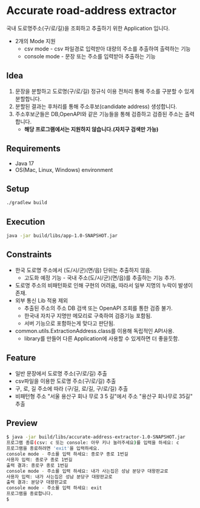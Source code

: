 # Accurate road-address extractor
국내 도로명주소(구/로/길)을 조회하고 추출하기 위한 Application 입니다.
* 2개의 Mode 지원
    * csv mode - csv 파일경로 입력받아 대량의 주소를 추출하여 출력하는 기능
    * console mode - 문장 또는 주소를 입력받아 추출하는 기능
    
## Idea
1. 문장을 분할하고 도로명(구/로/길) 정규식 이용 전처리 통해 주소를 구분할 수 있게 분할합니다.
2. 분할된 결과는 후처리를 통해 주소후보(candidate address) 생성합니다.
3. 주소후보군들은 DB,OpenAPI와 같은 기능들을 통해 검증하고 검증된 주소는 출력합니다.
   * **해당 프로그램에서는 지원하지 않습니다.(자치구 검색만 가능)**


## Requirements
* Java 17 
* OS(Mac, Linux, Windows) environment

## Setup
```sh
./gradlew build
```

## Execution
```sh
java -jar build/libs/app-1.0-SNAPSHOT.jar
```

## Constraints

* 한국 도로명 주소에서 (도/시/군)(면/읍) 단위는 추출하지 않음.
  * 고도화 예정 기능 - 국내 주소(도/시/군)(면/읍)를 추출하는 기능 추가.
* 도로명 주소의 비패턴화로 인해 구현의 어려움, 따라서 일부 지명의 누락이 발생이 존재.
* 외부 통신 Lib 적용 제외
    * 추출된 주소의 주소 DB 검색 또는 OpenAPI 조회를 통한 검증 불가.
    * 한국내 자치구 지명만 메모리로 구축하여 검증기능 포함됨.
    * 서버 기능으로 포함하는게 맞다고 판단됨.
* common.utils.ExtractionAddress.class를 이용해 독립적인 API사용.
  * library를 만들어 다른 Application에 사용할 수 있게하면 더 좋을듯함.


## Feature

* 일반 문장에서 도로명 주소(구/로/길) 추출
* csv파일을 이용한 도로명 주소(구/로/길) 추출
* 구, 로, 길 주소에 따라 (구/길, 로/길, 구/로/길) 추출
* 비패턴형 주소 "서울 용산구 회나 무로 3 5 길"에서 주소 "용산구 회나무로 35길" 추출

## Preview

```sh
$ java -jar build/libs/accurate-address-extractor-1.0-SNAPSHOT.jar
프로그램 종류(csv: c 또는 console: 아무 키나 눌러주세요)를 입력을 하세요: c
프로그램을 종료하려면 'exit'을 입력하세요.
console mode - 주소를 입력 하세요: 종로구 종로 1번길
사용자 입력: 종로구 종로 1번길
출력 결과: 종로구 종로 1번길
console mode - 주소를 입력 하세요: 내가 사는집은 성남 분당구 대왕판교로
사용자 입력: 내가 사는집은 성남 분당구 대왕판교로
출력 결과: 분당구 대왕판교로
console mode - 주소를 입력 하세요: exit
프로그램을 종료합니다.
$
```
